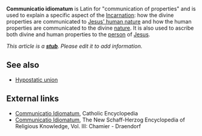 **Communicatio idiomatum** is Latin for "communication of
properties" and is used to explain a specific aspect of the
[Incarnation](Incarnation "Incarnation"): how the divine properties
are communicated to
[Jesus' human nature](Humanity_of_Jesus "Humanity of Jesus") and
how the human properties are communicated to the divine
[nature](Nature "Nature"). It is also used to ascribe both divine
and human properties to the [person](Person "Person") of
[Jesus](Jesus "Jesus").

*This article is a **[stub](http://www.theopedia.com/Category:Theopedia_stubs "Category:Theopedia stubs")**. Please edit it to add information.*
## See also

-   [Hypostatic union](Hypostatic_union "Hypostatic union")

## External links

-   [Communicatio Idiomatum](http://www.newadvent.org/cathen/04169a.htm),
    Catholic Encyclopedia
-   [Communicatio Idiomatum](http://www.ccel.org/s/schaff/encyc/encyc03/htm/ii.6.8.htm),
    The New Schaff-Herzog Encyclopedia of Religious Knowledge, Vol.
    III: Chamier - Draendorf



